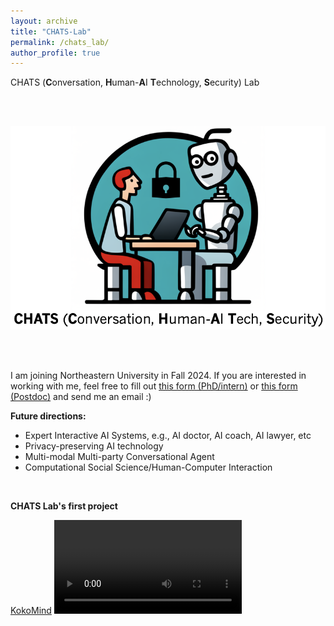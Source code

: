 ```yaml
---
layout: archive
title: "CHATS-Lab"
permalink: /chats_lab/
author_profile: true
---
```

CHATS (**C**onversation, **H**uman-**A**I **T**echnology, **S**ecurity) Lab

<br/><br/>

<!-- ![image info](./pictures/image.png) -->
![CHATS](https://github.com/wyshi/wyshi.github.io/blob/master/_pages/logo.png)
<!-- <img src="https://github.com/wyshi/wyshi.github.io/blob/master/_pages/logo.png" width="300"> -->
<!-- ![alt text](logo.png "Title") -->

<br/><br/>

I am joining Northeastern University in Fall 2024. If you are interested in working with me, feel free to fill out [this form (PhD/intern)](https://forms.gle/WNUv7y8ds4dXoVkH8) or [this form (Postdoc)](https://forms.gle/AwWxjcEsCD9LdswFA) and send me an email :)

**Future directions:**
<ul>
  <li>Expert Interactive AI Systems, e.g., AI doctor, AI coach, AI lawyer, etc</li>
  <li>Privacy-preserving AI technology</li>
  <li>Multi-modal Multi-party Conversational Agent</li>
  <li>Computational Social Science/Human-Computer Interaction</li>
</ul>
<br>

**CHATS Lab's first project**

[KokoMind](https://chats-lab.github.io/KokoMind/)
<video src="https://github.com/CHATS-lab/KokoMind/assets/13882237/731427bf-0d3c-4870-b36e-e146f954309b" controls="controls" style="max-width: 730px;">
</video>


